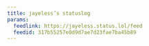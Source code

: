 ```yaml
---
title: jayeless’s statuslog
params:
  feedlink: https://jayeless.status.lol/feed
  feedid: 317b55257e0d9d7ae7d23fae7ba45b89
---
```

